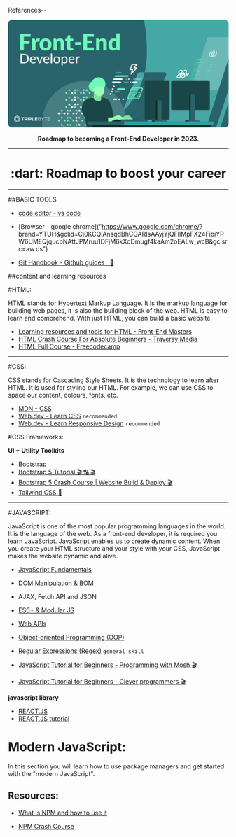 References--
<div align="center">
  <img src="img/frontend.svg" alt="Front-End Development" />
  <p><strong>Roadmap to becoming a Front-End Developer in 2023.</strong></p>
</div>

---

<h1 align="center">:dart: Roadmap to boost your career</h1>

---

##BASIC TOOLS 

- [code editor  -  vs code]("https://code.visualstudio.com/download")

- [Browser - google chrome]("https://www.google.com/chrome/? brand=YTUH&gclid=Cj0KCQiAnsqdBhCGARIsAAyjYjQFIlMpFX24FibiYPW6UMEQjqucbNAttJPMruu1DFjM6kXdDmugf4kaAm2oEALw_wcB&gclsrc=aw.ds")

- [Git Handbook - Github guides &nbsp; :page_facing_up: ](https://guides.github.com/introduction/git-handbook/)

##content and learning resources

#HTML:

HTML stands for Hypertext Markup Language. It is the markup language for building web pages, it is also the building block of the web. HTML is easy to learn and comprehend. With just HTML, you can build a basic website.

- [Learning resources and tools for HTML - Front-End Masters](https://frontendmasters.com/guides/learning-roadmap/html/)
- [HTML Crash Course For Absolute Beginners - Traversy Media](https://www.youtube.com/watch?v=UB1O30fR-EE)
- [HTML Full Course - Freecodecamp](https://youtu.be/pQN-pnXPaVg)
---

#CSS:

CSS stands for Cascading Style Sheets. It is the technology to learn after HTML. It is used for styling our HTML. For example, we can use CSS to space our content, colours, fonts, etc.

- [MDN - CSS](https://developer.mozilla.org/en-US/docs/Learn/CSS)
- [Web.dev - Learn CSS](https://web.dev/learn/css/) ```recommended```
- [Web.dev - Learn Responsive Design](https://web.dev/learn/design/) ```recommended```

#CSS Frameworks:

**UI + Utility Toolkits**
- [Bootstrap ](https://getbootstrap.com/)
- [Bootstrap 5 Tutorial 🎬 🔠 🎬](https://www.youtube.com/playlist?list=PLnD96kXp-_pMJp3stPetkN76AJ2mmeah7) 
- [Bootstrap 5 Crash Course | Website Build & Deploy 🎬](https://youtu.be/4sosXZsdy-s)
- [Tailwind CSS 📖](https://tailwindcss.com/)
---

#JAVASCRIPT:

JavaScript is one of the most popular programming languages in the world. It is the language of the web. As a front-end developer, it is required you learn JavaScript. JavaScript enables us to create dynamic content. When you create your HTML structure and your style with your CSS, JavaScript makes the website dynamic and alive.

- [JavaScript Fundamentals](https://frontendmasters.com/guides/learning-roadmap/javascript-fundamentals/)
- [DOM Manipulation & BOM](https://frontendmasters.com/guides/learning-roadmap/dom-bom-cssom/)

- AJAX, Fetch API and JSON
- [ES6+ & Modular JS](https://frontendmasters.com/guides/learning-roadmap/javascript-modules-scripts/)
- [Web APIs](https://developer.mozilla.org/en-US/docs/Web/API)
- [Object-oriented Programming (OOP)](https://frontendmasters.com/guides/learning-roadmap/js-oop/)
- [Regular Expressions (Regex)](https://frontendmasters.com/guides/learning-roadmap/javascript-regular-expressions/) `general skill`
- [JavaScript Tutorial for Beginners - Programming with Mosh :clapper:](https://youtu.be/W6NZfCO5SIk)
- [JavaScript Tutorial for Beginners - Clever programmers :clapper:](https://youtu.be/Qqx_wzMmFeA)

**javascript library**
- [REACT.JS]("https://reactjs.org/")
- [REACT.JS tutorial]("https://www.youtube.com/watch?v=w7ejDZ8SWv8")

# Modern JavaScript:
In this section you will learn how to use package managers and get started with the "modern JavaScript".

## Resources:
- [What is NPM and how to use it](https://www.youtube.com/watch?v=8Rmj5UY5mJk)

- [NPM Crash Course](https://www.youtube.com/watch?v=jHDhaSSKmB0)






